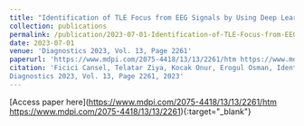 ```yaml
---
title: "Identification of TLE Focus from EEG Signals by Using Deep Learning Approach"
collection: publications
permalink: /publication/2023-07-01-Identification-of-TLE-Focus-from-EEG-Signals-by-Using-Deep-Learning-Approach
date: 2023-07-01
venue: 'Diagnostics 2023, Vol. 13, Page 2261'
paperurl: 'https://www.mdpi.com/2075-4418/13/13/2261/htm https://www.mdpi.com/2075-4418/13/13/2261'
citation: 'Ficici Cansel, Telatar Ziya, Kocak Onur, Erogul Osman, Identification of TLE Focus from EEG Signals by Using Deep Learning Approach"
Diagnostics 2023, Vol. 13, Page 2261, 2023'
---
```

[Access paper here](https://www.mdpi.com/2075-4418/13/13/2261/htm https://www.mdpi.com/2075-4418/13/13/2261){:target="_blank"}
